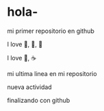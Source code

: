 # hola-

mi primer repositorio en github

I love :book:, 🌃, :dog:

I love :baby:, :coffee:

mi ultima linea en mi repositorio 

nueva actividad 

finalizando con github
